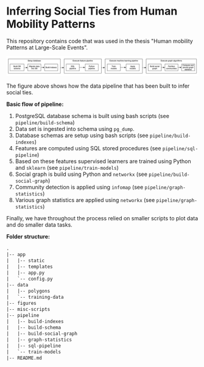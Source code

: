 # Inferring Social Ties from Human Mobility Patterns
This repository contains code that was used in the thesis "Human mobility Patterns at Large-Scale Events".


![Alt text](/figures/pipeline.png?raw=true "Optional Title")

The figure above shows how the data pipeline that has been built to infer social ties.

**Basic flow of pipeline:** <br>
1. PostgreSQL database schema is built using bash scripts (see `pipeline/build-schema`)  
2. Data set is ingested into schema using `pg_dump`.  
3. Database schemas are setup using bash scripts (see `pipeline/build-indexes`)  
4. Features are computed using SQL stored procedures (see `pipeline/sql-pipeline`)  
5. Based on these features supervised learners are trained using Python and `sklearn` (see `pipeline/train-models`)  
6. Social graph is build using Python and `networkx` (see `pipeline/build-social-graph`)  
7. Community detection is applied using `infomap` (see `pipeline/graph-statistics`)  
8. Various graph statistics are applied using `networkx` (see `pipeline/graph-statistics`)  
 
Finally, we have throughout the process relied on smaller scripts to plot data and do smaller data tasks.

**Folder structure:**

```
.
|-- app
|   |-- static
|   |-- templates
|   |-- app.py
|   `-- config.py
|-- data
|   |-- polygons
|   `-- training-data
|-- figures
|-- misc-scripts
|-- pipeline
|   |-- build-indexes
|   |-- build-schema
|   |-- build-social-graph
|   |-- graph-statistics
|   |-- sql-pipeline
|   `-- train-models
|-- README.md

```